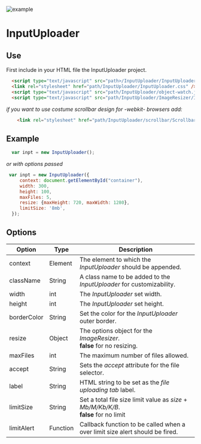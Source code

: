![example](https://user-images.githubusercontent.com/34774590/34322285-b211df28-e82b-11e7-9ba8-c418740f09ed.jpg)

# InputUploader

Use
------
First include in your HTML file the InputUploader project.
``` html
  <script type="text/javascript" src="path>/InputUploader/InputUploader.js"></script>
  <link rel="stylesheet" href="path/InputUploader/InputUploader.css" />  
  <script type="text/javascript" src="path/InputUploader/object-watch.js"></script>
  <script type="text/javascript" src="path/InputUploader/ImageResizer/ImageResizer.js"></script>
 ```
  
*if you want to use costume scrollbar design for -webkit- browsers add:*

``` html
    <link rel="stylesheet" href="path/InputUploader/scrollbar/Scrollbar.css" />  
```

Example
------ 
``` javascript
  var inpt = new InputUploader();
 ```
 *or with options passed*
 ``` javascript
  var inpt = new InputUploader({
      context: document.getElementById("container"),
      width: 300,
      height: 100,
      maxFiles: 5,
      resize: {maxHeight: 720, maxWidth: 1280},
      limitSize: '8mb',
   });
 ```
 
  Options
 ------
 | Option     | Type   | Description                                                                                |
 |------------|--------|--------------------------------------------------------------------------------------------|
 |context     |Element | The element to which the *InputUploader* should be appended.                               |
 |className   |String  | A class name to be added to the *InputUploader* for customizability.                       |
 |width       |int     | The *InputUploader* set width.                                                             |
 |height      |int     | The *InputUploader* set height.                                                            |
 |borderColor |String  | Set the color for the *InputUploader* outer border.                                        |
 |resize      |Object  | The options object for the *ImageResizer*. <br/>**false** for no resizing.                 |
 |maxFiles    |int     | The maximum number of files allowed.                                                       |
 |accept      |String  | Sets the *accept* attribute for the file selector.                                         |
 |label       |String  | HTML string to be set as the *file uploading tab* label.                                   |
 |limitSize   |String  | Set a total file size limit value as *size* + *Mb/M/Kb/K/B*. <br/> **false** for no limit  |
 |limitAlert  |Function| Callback function to be called when a over limit size alert should be fired.               |
